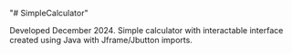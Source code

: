 "# SimpleCalculator" 

Developed December 2024. Simple calculator with interactable interface created using Java with Jframe/Jbutton imports.
